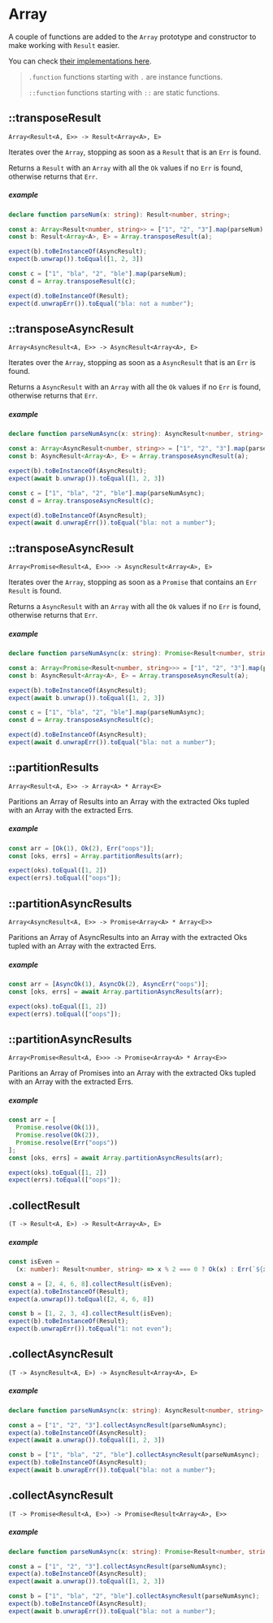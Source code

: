 # Array

A couple of functions are added to the `Array` prototype and constructor to make working with `Result` easier.

You can check [their implementations here](https://github.com/hobnail-dev/overture/blob/main/packages/result/src/array.ts).

> `.function` functions starting with `.` are instance functions. 
>
> `::function` functions starting with `::` are static functions.
## ::transposeResult 

<span class="sig">`Array<Result<A, E>> -> Result<Array<A>, E>`</span>

Iterates over the `Array`, stopping as soon as a `Result` that is an `Err` is found.

Returns a `Result` with an `Array` with all the `Ok` values if no `Err` is found, otherwise returns that `Err`.
##### example

```ts
declare function parseNum(x: string): Result<number, string>;

const a: Array<Result<number, string>> = ["1", "2", "3"].map(parseNum);
const b: Result<Array<A>, E> = Array.transposeResult(a);

expect(b).toBeInstanceOf(AsyncResult);
expect(b.unwrap()).toEqual([1, 2, 3])

const c = ["1", "bla", "2", "ble"].map(parseNum);
const d = Array.transposeResult(c);

expect(d).toBeInstanceOf(Result);
expect(d.unwrapErr()).toEqual("bla: not a number");

```
## ::transposeAsyncResult 

<span class="sig">`Array<AsyncResult<A, E>> -> AsyncResult<Array<A>, E>`</span>

Iterates over the `Array`, stopping as soon as a `AsyncResult` that is an `Err` is found.

Returns a `AsyncResult` with an `Array` with all the `Ok` values if no `Err` is found, otherwise returns that `Err`.
##### example

```ts
declare function parseNumAsync(x: string): AsyncResult<number, string>;

const a: Array<AsyncResult<number, string>> = ["1", "2", "3"].map(parseNumAsync);
const b: AsyncResult<Array<A>, E> = Array.transposeAsyncResult(a);

expect(b).toBeInstanceOf(AsyncResult);
expect(await b.unwrap()).toEqual([1, 2, 3])

const c = ["1", "bla", "2", "ble"].map(parseNumAsync);
const d = Array.transposeAsyncResult(c);

expect(d).toBeInstanceOf(AsyncResult);
expect(await d.unwrapErr()).toEqual("bla: not a number");

```
## ::transposeAsyncResult 

<span class="sig">`Array<Promise<Result<A, E>>> -> AsyncResult<Array<A>, E>`</span>

Iterates over the `Array`, stopping as soon as a `Promise` that contains an `Err` `Result` is found.

Returns a `AsyncResult` with an `Array` with all the `Ok` values if no `Err` is found, otherwise returns that `Err`.
##### example

```ts
declare function parseNumAsync(x: string): Promise<Result<number, string>>;

const a: Array<Promise<Result<number, string>>> = ["1", "2", "3"].map(parseNumAsync);
const b: AsyncResult<Array<A>, E> = Array.transposeAsyncResult(a);

expect(b).toBeInstanceOf(AsyncResult);
expect(await b.unwrap()).toEqual([1, 2, 3])

const c = ["1", "bla", "2", "ble"].map(parseNumAsync);
const d = Array.transposeAsyncResult(c);

expect(d).toBeInstanceOf(AsyncResult);
expect(await d.unwrapErr()).toEqual("bla: not a number");

```
## ::partitionResults 

<span class="sig">`Array<Result<A, E>> -> Array<A> * Array<E>`</span>

Paritions an Array of Results into an Array with the extracted Oks tupled with an Array with the extracted Errs.
##### example

```ts
const arr = [Ok(1), Ok(2), Err("oops")];
const [oks, errs] = Array.partitionResults(arr);

expect(oks).toEqual([1, 2])
expect(errs).toEqual(["oops"]);

```
## ::partitionAsyncResults 

<span class="sig">`Array<AsyncResult<A, E>> -> Promise<Array<A> * Array<E>>`</span>

Paritions an Array of AsyncResults into an Array with the extracted Oks tupled with an Array with the extracted Errs.
##### example

```ts
const arr = [AsyncOk(1), AsyncOk(2), AsyncErr("oops")];
const [oks, errs] = await Array.partitionAsyncResults(arr);

expect(oks).toEqual([1, 2])
expect(errs).toEqual(["oops"]);

```
## ::partitionAsyncResults 

<span class="sig">`Array<Promise<Result<A, E>>> -> Promise<Array<A> * Array<E>>`</span>

Paritions an Array of Promise<Result>s into an Array with the extracted Oks tupled with an Array with the extracted Errs.
##### example

```ts
const arr = [
  Promise.resolve(Ok(1)),
  Promise.resolve(Ok(2)),
  Promise.resolve(Err("oops"))
];
const [oks, errs] = await Array.partitionAsyncResults(arr);

expect(oks).toEqual([1, 2])
expect(errs).toEqual(["oops"]);

```
## .collectResult 

<span class="sig">`(T -> Result<A, E>) -> Result<Array<A>, E>`</span>


##### example

```ts
const isEven =
  (x: number): Result<number, string> => x % 2 === 0 ? Ok(x) : Err(`${x}: not even`);

const a = [2, 4, 6, 8].collectResult(isEven);
expect(a).toBeInstanceOf(Result);
expect(a.unwrap()).toEqual([2, 4, 6, 8])

const b = [1, 2, 3, 4].collectResult(isEven);
expect(b).toBeInstanceOf(Result);
expect(b.unwrapErr()).toEqual("1: not even");

```
## .collectAsyncResult 

<span class="sig">`(T -> AsyncResult<A, E>) -> AsyncResult<Array<A>, E>`</span>


##### example

```ts
declare function parseNumAsync(x: string): AsyncResult<number, string>;

const a = ["1", "2", "3"].collectAsyncResult(parseNumAsync);
expect(a).toBeInstanceOf(AsyncResult);
expect(await a.unwrap()).toEqual([1, 2, 3])

const b = ["1", "bla", "2", "ble"].collectAsyncResult(parseNumAsync);
expect(b).toBeInstanceOf(AsyncResult);
expect(await b.unwrapErr()).toEqual("bla: not a number");

```
## .collectAsyncResult 

<span class="sig">`(T -> Promise<Result<A, E>>) -> Promise<Result<Array<A>, E>>`</span>


##### example

```ts
declare function parseNumAsync(x: string): Promise<Result<number, string>>;

const a = ["1", "2", "3"].collectAsyncResult(parseNumAsync);
expect(a).toBeInstanceOf(AsyncResult);
expect(await a.unwrap()).toEqual([1, 2, 3])

const b = ["1", "bla", "2", "ble"].collectAsyncResult(parseNumAsync);
expect(b).toBeInstanceOf(AsyncResult);
expect(await b.unwrapErr()).toEqual("bla: not a number");

```